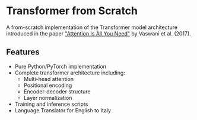 # Transformer from Scratch

A from-scratch implementation of the Transformer model architecture introduced in the paper ["Attention Is All You Need"](https://arxiv.org/abs/1706.03762) by Vaswani et al. (2017).

## Features

- Pure Python/PyTorch implementation
- Complete transformer architecture including:
  - Multi-head attention
  - Positional encoding
  - Encoder-decoder structure
  - Layer normalization
- Training and inference scripts
- Language Translator for English to Italy 


